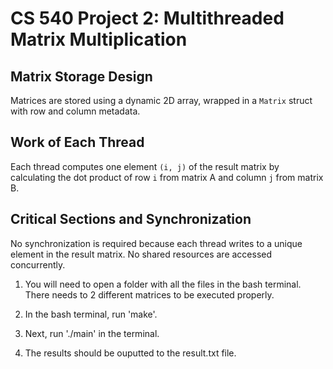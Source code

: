 # CS 540 Project 2: Multithreaded Matrix Multiplication

## Matrix Storage Design
Matrices are stored using a dynamic 2D array, wrapped in a `Matrix` struct with row and column metadata.

## Work of Each Thread
Each thread computes one element `(i, j)` of the result matrix by calculating the dot product of row `i` from matrix A and column `j` from matrix B.

## Critical Sections and Synchronization
No synchronization is required because each thread writes to a unique element in the result matrix. No shared resources are accessed concurrently.


1. You will need to open a folder with all the files in the bash terminal. There needs to 2 different matrices to be executed properly.

2. In the bash terminal, run 'make'.

3. Next, run './main' in the terminal.

4. The results should be ouputted to the result.txt file.